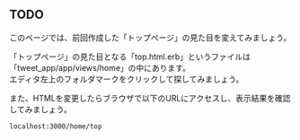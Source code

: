 ## TODO
このページでは、前回作成した「トップページ」の見た目を変えてみましょう。

「トップページ」の見た目となる「top.html.erb」というファイルは「tweet_app/app/views/home」の中にあります。  
エディタ左上のフォルダマークをクリックして探してみましょう。

<!-- ![](https://s3-ap-northeast-1.amazonaws.com/progate/shared/images/hint/rails5/study/1/page4.png) -->

また、HTMLを変更したらブラウザで以下のURLにアクセスし、表示結果を確認してみましょう。
```txt
localhost:3000/home/top
```

